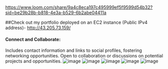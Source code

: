 https://www.loom.com/share/9a4c8eca197c495999ef5f9599d54b32?sid=be29b28b-b818-4e3a-b529-6b2abe04411a

##Check out my portfolio deployed on an EC2 instance (Public IPv4 address)- http://43.205.73.159/
#### Connect and Collaborate:
Includes contact information and links to social profiles, fostering networking opportunities.
Open to collaboration or discussions on potential projects and opportunities.
![image](https://github.com/harshnayangithub/Portfolio-Website/assets/126700987/52893ec9-5dd9-46a5-9191-d61dd6111071)
![image](https://github.com/harshnayangithub/Portfolio-Website/assets/126700987/ee9df7fa-416a-4f3f-9020-07bedbaad7bb)
![iimage](https://github.com/harshnayangithub/Portfolio-Website/assets/126700987/6726548c-07b1-4e78-b4cc-4db1227b44fa)
![image](https://github.com/harshnayangithub/Portfolio-Website/assets/126700987/e6835a3d-656a-49a9-9b1e-8952a0d3abb1)
![image](https://github.com/harshnayangithub/Portfolio-Website/assets/126700987/dda6f549-1ba8-4097-aa8d-d26a41a504ea)
